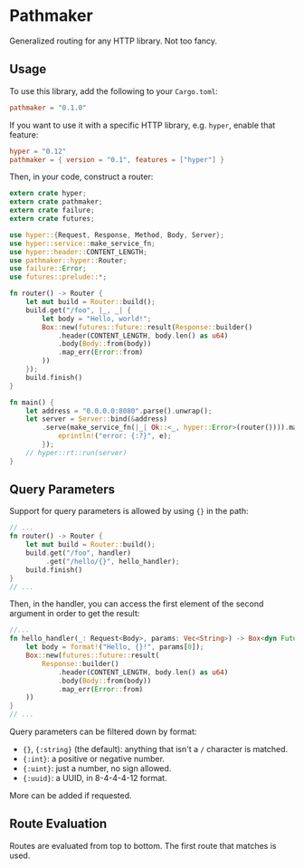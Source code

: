 # Pathmaker

Generalized routing for any HTTP library.  Not too fancy.

## Usage

To use this library, add the following to your `Cargo.toml`:

```toml
pathmaker = "0.1.0"
```

If you want to use it with a specific HTTP library, e.g. `hyper`, enable that
feature:

```toml
hyper = "0.12"
pathmaker = { version = "0.1", features = ["hyper"] }
```

Then, in your code, construct a router:

```rust
extern crate hyper;
extern crate pathmaker;
extern crate failure;
extern crate futures;

use hyper::{Request, Response, Method, Body, Server};
use hyper::service::make_service_fn;
use hyper::header::CONTENT_LENGTH;
use pathmaker::hyper::Router;
use failure::Error;
use futures::prelude::*;

fn router() -> Router {
    let mut build = Router::build();
    build.get("/foo", |_, _| {
        let body = "Hello, world!";
        Box::new(futures::future::result(Response::builder()
            .header(CONTENT_LENGTH, body.len() as u64)
            .body(Body::from(body))
            .map_err(Error::from)
        ))
    });
    build.finish()
}

fn main() {
    let address = "0.0.0.0:8080".parse().unwrap();
    let server = Server::bind(&address)
        .serve(make_service_fn(|_| Ok::<_, hyper::Error>(router()))).map_err(|e| {
            eprintln!("error: {:?}", e);
        });
    // hyper::rt::run(server)
}
```

## Query Parameters

Support for query parameters is allowed by using `{}` in the path:

```rust
// ...
fn router() -> Router {
    let mut build = Router::build();
    build.get("/foo", handler)
         .get("/hello/{}", hello_handler);
    build.finish()
}
// ...
```

Then, in the handler, you can access the first element of the second argument
in order to get the result:

```rust
//...
fn hello_handler(_: Request<Body>, params: Vec<String>) -> Box<dyn Future<Item = Response<Body>, Error = Error> + Send> {
    let body = format!("Hello, {}!", params[0]);
    Box::new(futures::future::result(
        Response::builder()
            .header(CONTENT_LENGTH, body.len() as u64)
            .body(Body::from(body))
            .map_err(Error::from)
    ))
}
// ...
```

Query parameters can be filtered down by format:

- `{}`, `{:string}` (the default): anything that isn't a `/` character is
  matched.
- `{:int}`: a positive or negative number.
- `{:uint}`: just a number, no sign allowed.
- `{:uuid}`: a UUID, in 8-4-4-4-12 format.

More can be added if requested.

## Route Evaluation

Routes are evaluated from top to bottom.  The first route that matches is used.